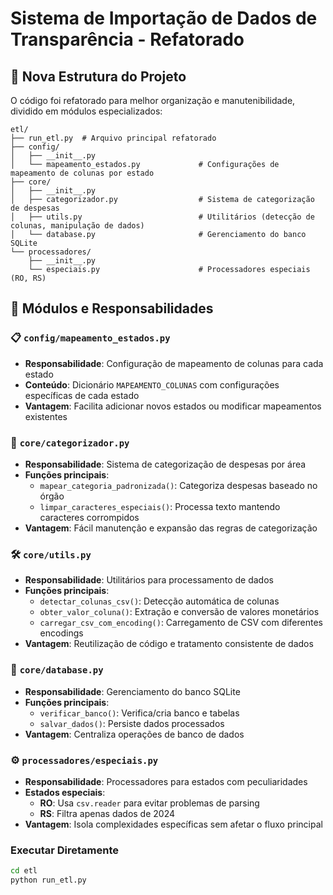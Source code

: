 # Sistema de Importação de Dados de Transparência - Refatorado

## 📁 Nova Estrutura do Projeto

O código foi refatorado para melhor organização e manutenibilidade, dividido em módulos especializados:

```
etl/
├── run_etl.py  # Arquivo principal refatorado
├── config/
│   ├── __init__.py
│   └── mapeamento_estados.py             # Configurações de mapeamento de colunas por estado
├── core/
│   ├── __init__.py
│   ├── categorizador.py                  # Sistema de categorização de despesas
│   ├── utils.py                          # Utilitários (detecção de colunas, manipulação de dados)
│   └── database.py                       # Gerenciamento do banco SQLite
└── processadores/
    ├── __init__.py
    └── especiais.py                      # Processadores especiais (RO, RS)
```

## 🔧 Módulos e Responsabilidades

### 📋 `config/mapeamento_estados.py`
- **Responsabilidade**: Configuração de mapeamento de colunas para cada estado
- **Conteúdo**: Dicionário `MAPEAMENTO_COLUNAS` com configurações específicas de cada estado
- **Vantagem**: Facilita adicionar novos estados ou modificar mapeamentos existentes

### 🎯 `core/categorizador.py`
- **Responsabilidade**: Sistema de categorização de despesas por área
- **Funções principais**:
  - `mapear_categoria_padronizada()`: Categoriza despesas baseado no órgão
  - `limpar_caracteres_especiais()`: Processa texto mantendo caracteres corrompidos
- **Vantagem**: Fácil manutenção e expansão das regras de categorização

### 🛠️ `core/utils.py`
- **Responsabilidade**: Utilitários para processamento de dados
- **Funções principais**:
  - `detectar_colunas_csv()`: Detecção automática de colunas
  - `obter_valor_coluna()`: Extração e conversão de valores monetários
  - `carregar_csv_com_encoding()`: Carregamento de CSV com diferentes encodings
- **Vantagem**: Reutilização de código e tratamento consistente de dados

### 💾 `core/database.py`
- **Responsabilidade**: Gerenciamento do banco SQLite
- **Funções principais**:
  - `verificar_banco()`: Verifica/cria banco e tabelas
  - `salvar_dados()`: Persiste dados processados
- **Vantagem**: Centraliza operações de banco de dados

### ⚙️ `processadores/especiais.py`
- **Responsabilidade**: Processadores para estados com peculiaridades
- **Estados especiais**:
  - **RO**: Usa `csv.reader` para evitar problemas de parsing
  - **RS**: Filtra apenas dados de 2024
- **Vantagem**: Isola complexidades específicas sem afetar o fluxo principal


### Executar Diretamente
```bash
cd etl
python run_etl.py
```
